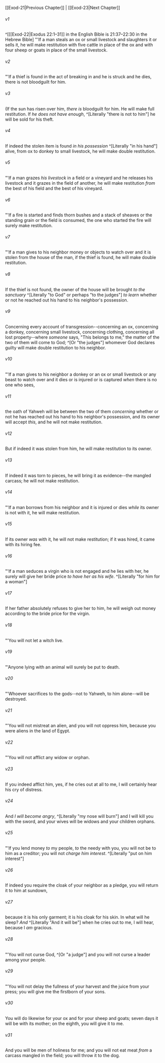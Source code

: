 ﻿---
aliases:
  - Exodus 22
---

[[Exod-21|Previous Chapter]] | [[Exod-23|Next Chapter]]

###### v1
 ^[[[Exod-22|Exodus 22:1–31]] in the English Bible is 21:37–22:30 in the Hebrew Bible] "'If a man steals an ox or small livestock and slaughters it or sells it, he will make restitution with five cattle in place of the ox and with four sheep or goats in place of the small livestock.

###### v2
"'If a thief is found in the act of breaking in and he is struck and he dies, there is not bloodguilt for him.

###### v3
(If the sun has risen over him, _there is_ bloodguilt for him. He will make full restitution. If _he does not have enough_, ^[Literally "there is not to him"] he will be sold for his theft.

###### v4
If indeed the stolen item is found _in his possession_ ^[Literally "in his hand"] alive, from ox to donkey to small livestock, he will make double restitution.

###### v5
"'If a man grazes _his livestock_ in a field or a vineyard and he releases his livestock and it grazes in the field of another, he will make restitution _from_ the best of his field and the best of his vineyard.

###### v6
"'If a fire is started and finds thorn bushes and a stack of sheaves or the standing grain or the field is consumed, the one who started the fire will surely make restitution.

###### v7
"'If a man gives to his neighbor money or objects to watch over and it is stolen from the house of the man, if the thief is found, he will make double restitution.

###### v8
If the thief is not found, the owner of the house will be brought _to the sanctuary_ ^[Literally "to God" or perhaps "to the judges"] _to learn_ whether or not he reached out his hand to his neighbor's possession.

###### v9
Concerning every account of transgression--concerning an ox, concerning a donkey, concerning small livestock, concerning clothing, concerning all lost property--where _someone_ says, "This belongs to me," the matter of the two of them will come to God; ^[Or "the judges"] whomever God declares guilty will make double restitution to his neighbor.

###### v10
"'If a man gives to his neighbor a donkey or an ox or small livestock or any beast to watch over and it dies or is injured or is captured _when_ there is no one who sees,

###### v11
the oath of Yahweh will be between the two of them _concerning_ whether or not he has reached out his hand to his neighbor's possession, and its owner will accept _this_, and he will not make restitution.

###### v12
But if indeed it was stolen from him, he will make restitution to its owner.

###### v13
If indeed it was torn to pieces, he will bring it as evidence--the mangled carcass; he will not make restitution.

###### v14
"'If a man borrows from his neighbor and it is injured or dies _while_ its owner is not with it, he will make restitution.

###### v15
If its owner _was_ with it, he will not make restitution; if it was hired, it came with its hiring fee.

###### v16
"'If a man seduces a virgin who is not engaged and he lies with her, he surely will give her bride price _to have her as his wife_. ^[Literally "for him for a woman"]

###### v17
If her father absolutely refuses to give her to him, he will weigh out money according to the bride price for the virgin.

###### v18
"'You will not let a witch live.

###### v19
"'Anyone lying with an animal will surely be put to death.

###### v20
"'Whoever sacrifices to the gods--not to Yahweh, to him alone--will be destroyed.

###### v21
"'You will not mistreat an alien, and you will not oppress him, because you were aliens in the land of Egypt.

###### v22
"'You will not afflict any widow or orphan.

###### v23
If you indeed afflict him, yes, if he cries out at all to me, I will certainly hear his cry of distress.

###### v24
And _I will become angry_, ^[Literally "my nose will burn"] and I will kill you with the sword, and your wives will be widows and your children orphans.

###### v25
"'If you lend money _to_ my people, _to_ the needy with you, you will not be to him as a creditor; you will not _charge him interest_. ^[Literally "put on him interest"]

###### v26
If indeed you require the cloak of your neighbor as a pledge, you will return it to him at sundown,

###### v27
because it is his only garment; it is his cloak for his skin. In what will he sleep? _And_ ^[Literally "And it will be"] when he cries out to me, I will hear, because I _am_ gracious.

###### v28
"'You will not curse God, ^[Or "a judge"] and you will not curse a leader among your people.

###### v29
"'You will not delay the fullness of your harvest and the juice from your press; you will give me the firstborn of your sons.

###### v30
You will do likewise for your ox and for your sheep and goats; seven days it will be with its mother; on the eighth, you will give it to me.

###### v31
And you will be men of holiness for me; and you will not eat meat _from_ a carcass mangled in the field; you will throw it to the dog.